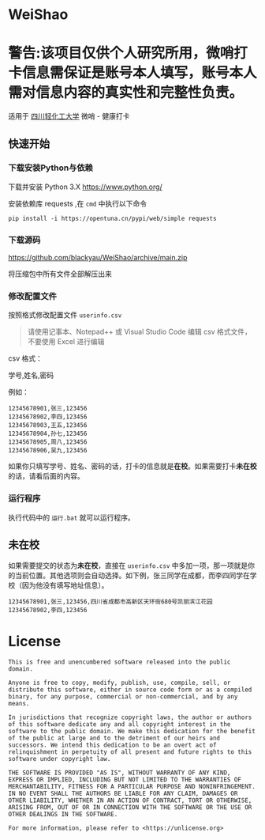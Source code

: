 # WeiShao

# 警告:该项目仅供个人研究所用，微哨打卡信息需保证是账号本人填写，账号本人需对信息内容的真实性和完整性负责。

适用于 [四川轻化工大学](http://www.suse.edu.cn/) 微哨 - 健康打卡

## 快速开始

### 下载安装Python与依赖

下载并安装 Python 3.X https://www.python.org/

安装依赖库 requests ,在 `cmd` 中执行以下命令

```shell
pip install -i https://opentuna.cn/pypi/web/simple requests
```

### 下载源码

https://github.com/blackyau/WeiShao/archive/main.zip

将压缩包中所有文件全部解压出来

### 修改配置文件

按照格式修改配置文件 `userinfo.csv`

> 请使用记事本、Notepad++ 或 Visual Studio Code 编辑 csv 格式文件，不要使用 Excel 进行编辑

csv 格式：

学号,姓名,密码

例如：

```csv
12345678901,张三,123456
12345678902,李四,123456
12345678903,王五,123456
12345678904,孙七,123456
12345678905,周八,123456
12345678906,吴九,123456
```

如果你只填写学号、姓名、密码的话，打卡的信息就是**在校**。如果需要打卡**未在校**的话，请看后面的内容。

### 运行程序

执行代码中的 `运行.bat` 就可以运行程序。

## 未在校

如果需要提交的状态为**未在校**，直接在 `userinfo.csv` 中多加一项，那一项就是你的当前位置。其他选项则会自动选择。如下例，张三同学在成都，而李四同学在学校（因为他没有填写地址信息）。

```csv
12345678901,张三,123456,四川省成都市高新区天环街680号凯丽滨江花园
12345678902,李四,123456
```

# License

```
This is free and unencumbered software released into the public domain.

Anyone is free to copy, modify, publish, use, compile, sell, or
distribute this software, either in source code form or as a compiled
binary, for any purpose, commercial or non-commercial, and by any
means.

In jurisdictions that recognize copyright laws, the author or authors
of this software dedicate any and all copyright interest in the
software to the public domain. We make this dedication for the benefit
of the public at large and to the detriment of our heirs and
successors. We intend this dedication to be an overt act of
relinquishment in perpetuity of all present and future rights to this
software under copyright law.

THE SOFTWARE IS PROVIDED "AS IS", WITHOUT WARRANTY OF ANY KIND,
EXPRESS OR IMPLIED, INCLUDING BUT NOT LIMITED TO THE WARRANTIES OF
MERCHANTABILITY, FITNESS FOR A PARTICULAR PURPOSE AND NONINFRINGEMENT.
IN NO EVENT SHALL THE AUTHORS BE LIABLE FOR ANY CLAIM, DAMAGES OR
OTHER LIABILITY, WHETHER IN AN ACTION OF CONTRACT, TORT OR OTHERWISE,
ARISING FROM, OUT OF OR IN CONNECTION WITH THE SOFTWARE OR THE USE OR
OTHER DEALINGS IN THE SOFTWARE.

For more information, please refer to <https://unlicense.org>
```
